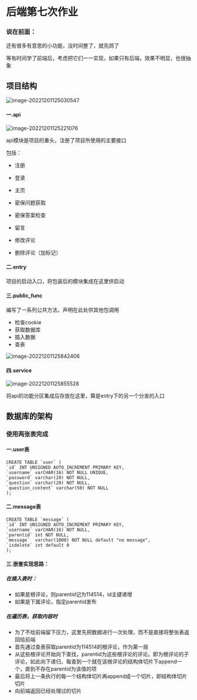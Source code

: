 # 后端第七次作业

### 说在前面：

还有很多有意思的小功能，没时间整了，就先鸽了

等有时间学了前端后，考虑把它们一一实现，如果只有后端，效果不明显，也很抽象



## 项目结构

![image-20221201125030547](C:/Users/observer/Pictures/Saved%20Pictures/image-20221201125030547.png)





#### 一.api

![image-20221201125221076](C:/Users/observer/Pictures/Saved%20Pictures/image-20221201125221076.png)

api模块是项目的重头，注册了项目所使用的主要接口

包括：

* 注册
* 登录
* 主页

* 密保问题获取

* 密保答案检查

* 留言

* 修改评论

* 删除评论（加标记）

  





#### 二.entry

项目的启动入口，将包装后的模块集成在这里供启动





#### 三.public_func

编写了一系列公共方法，声明在此处供其他包调用

* 检查cookie
* 获取数据库
* 插入数据
* 查表

![image-20221201125842406](C:/Users/observer/Pictures/Saved%20Pictures/image-20221201125842406.png)

#### 四.service

![image-20221201125855528](C:/Users/observer/Pictures/Saved%20Pictures/image-20221201125855528.png)



将api的功能分区集成后存放在这里，算是entry下的另一个分发的入口





## 数据库的架构



### 使用两张表完成

#### 一.user表

```
CREATE TABLE `user` (
`id` INT UNSIGNED AUTO_INCREMENT PRIMARY KEY,
`username` varCHAR(16) NOT NULL UNIQUE,
`password` varchar(20) NOT NULL,
`question` varchar(20) NOT NULL,
`question_content` varchar(50) NOT NULL
);
```



#### 二.message表



```
CREATE TABLE `message` (
`id` INT UNSIGNED AUTO_INCREMENT PRIMARY KEY,
`username` varCHAR(16) NOT NULL,
`parentid` int NOT NULL,
`message`  varchar(1000) NOT NULL default "no message",
`isdelete` int default 0
);
```



#### 三.嵌套实现思路：

##### 在插入表时：

* 如果是根评论，则parentid记为114514，id主键递增
* 如果是下属评论，指定parentid发布

##### 在遍历表，获取内容时

* 为了不给前端留下压力，这里先把数据进行一次处理，而不是直接将整张表返回给前端
* 首先通过查表获取parentid为114514的根评论，作为第一层
* 从这些根评论开始向下查找，parentid为这些根评论的评论。即为根评论的子评论，如此向下递归，每查到一个就在该根评论的结构体切片下append一个，直到不存在parentid为该值的项
* 最后将上一条执行的每一个结构体切片再append成一个切片，即结构体切片切片
* 向前端返回已经处理过的切片

